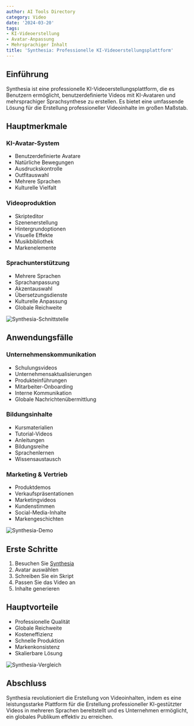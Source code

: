```yaml
---
author: AI Tools Directory
category: Video
date: '2024-03-20'
tags:
- KI-Videoerstellung
- Avatar-Anpassung
- Mehrsprachiger Inhalt
title: 'Synthesia: Professionelle KI-Videoerstellungsplattform'
---
```


## Einführung

Synthesia ist eine professionelle KI-Videoerstellungsplattform, die es Benutzern ermöglicht, benutzerdefinierte Videos mit KI-Avataren und mehrsprachiger Sprachsynthese zu erstellen. Es bietet eine umfassende Lösung für die Erstellung professioneller Videoinhalte im großen Maßstab.

## Hauptmerkmale

### KI-Avatar-System
- Benutzerdefinierte Avatare
- Natürliche Bewegungen
- Ausdruckskontrolle
- Outfitauswahl
- Mehrere Sprachen
- Kulturelle Vielfalt

### Videoproduktion
- Skripteditor
- Szenenerstellung
- Hintergrundoptionen
- Visuelle Effekte
- Musikbibliothek
- Markenelemente

### Sprachunterstützung
- Mehrere Sprachen
- Sprachanpassung
- Akzentauswahl
- Übersetzungsdienste
- Kulturelle Anpassung
- Globale Reichweite

![Synthesia-Schnittstelle](/imgs/synthesia/interface.jpg)

## Anwendungsfälle

### Unternehmenskommunikation
- Schulungsvideos
- Unternehmensaktualisierungen
- Produkteinführungen
- Mitarbeiter-Onboarding
- Interne Kommunikation
- Globale Nachrichtenübermittlung

### Bildungsinhalte
- Kursmaterialien
- Tutorial-Videos
- Anleitungen
- Bildungsreihe
- Sprachenlernen
- Wissensaustausch

### Marketing & Vertrieb
- Produktdemos
- Verkaufspräsentationen
- Marketingvideos
- Kundenstimmen
- Social-Media-Inhalte
- Markengeschichten

![Synthesia-Demo](/imgs/synthesia/demo.jpg)

## Erste Schritte

1. Besuchen Sie [Synthesia](https://synthesia.io)
2. Avatar auswählen
3. Schreiben Sie ein Skript
4. Passen Sie das Video an
5. Inhalte generieren

## Hauptvorteile

- Professionelle Qualität
- Globale Reichweite
- Kosteneffizienz
- Schnelle Produktion
- Markenkonsistenz
- Skalierbare Lösung

![Synthesia-Vergleich](/imgs/synthesia/comparison.jpg)

## Abschluss

Synthesia revolutioniert die Erstellung von Videoinhalten, indem es eine leistungsstarke Plattform für die Erstellung professioneller KI-gestützter Videos in mehreren Sprachen bereitstellt und es Unternehmen ermöglicht, ein globales Publikum effektiv zu erreichen.